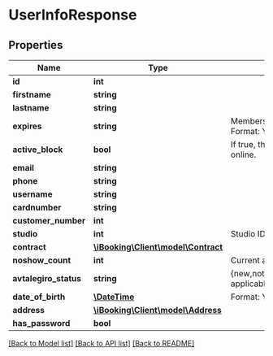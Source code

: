 # UserInfoResponse

## Properties
Name | Type | Description | Notes
------------ | ------------- | ------------- | -------------
**id** | **int** |  | [optional] 
**firstname** | **string** |  | [optional] 
**lastname** | **string** |  | [optional] 
**expires** | **string** | Membership expires at this time. Format: YYYY-MM-DD HH:MM:SS. | [optional] 
**active_block** | **bool** | If true, the member can&#x27;t book online. | [optional] 
**email** | **string** |  | [optional] 
**phone** | **string** |  | [optional] 
**username** | **string** |  | [optional] 
**cardnumber** | **string** |  | [optional] 
**customer_number** | **int** |  | [optional] 
**studio** | **int** | Studio ID | [optional] 
**contract** | [**\iBooking\Client\model\Contract**](Contract.md) |  | [optional] 
**noshow_count** | **int** | Current active noshow count | [optional] 
**avtalegiro_status** | **string** | {new,not-applicable,signed,revoked,unkown}. | [optional] 
**date_of_birth** | [**\DateTime**](\DateTime.md) | Format: YYYY-MM-DD. | [optional] 
**address** | [**\iBooking\Client\model\Address**](Address.md) |  | [optional] 
**has_password** | **bool** |  | [optional] 

[[Back to Model list]](../../README.md#documentation-for-models) [[Back to API list]](../../README.md#documentation-for-api-endpoints) [[Back to README]](../../README.md)

